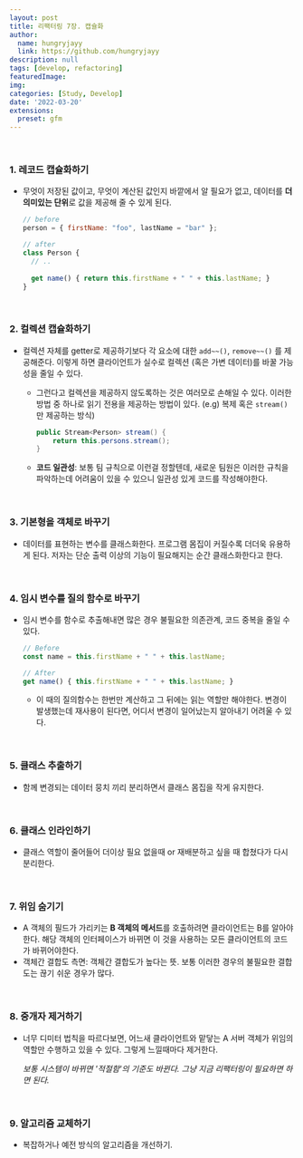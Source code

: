 ```yaml
---
layout: post
title: 리팩터링 7장. 캡슐화
author: 
  name: hungryjayy
  link: https://github.com/hungryjayy
description: null
tags: [develop, refactoring]
featuredImage: 
img: 
categories: [Study, Develop]
date: '2022-03-20'
extensions:
  preset: gfm
---
```


<br>

### 1. 레코드 캡슐화하기

* 무엇이 저장된 값이고, 무엇이 계산된 값인지 바깥에서 알 필요가 없고, 데이터를 **더 의미있는 단위**로 값을 제공해 줄 수 있게 된다.

  ```javascript
  // before
  person = { firstName: "foo", lastName = "bar" };
  
  // after
  class Person {
    // ..
    
    get name() { return this.firstName + " " + this.lastName; }
  }
  ```

<br>

### 2. 컬렉션 캡슐화하기

* 컬렉션 자체를 getter로 제공하기보다 각 요소에 대한 `add~~()`, `remove~~()` 를 제공해준다. 이렇게 하면 클라이언트가 실수로 컬렉션 (혹은 가변 데이터)를 바꿀 가능성을 줄일 수 있다.

  * 그런다고 컬렉션을 제공하지 않도록하는 것은 여러모로 손해일 수 있다. 이러한 방법 중 하나로 읽기 전용을 제공하는 방법이 있다. (e.g) 복제 혹은 `stream()` 만 제공하는 방식)

    ```java
    public Stream<Person> stream() {
        return this.persons.stream();
    }
    ```

  * **코드 일관성**: 보통 팀 규칙으로 이런걸 정할텐데, 새로운 팀원은 이러한 규칙을 파악하는데 어려움이 있을 수 있으니 일관성 있게 코드를 작성해야한다.

<br>

### 3. 기본형을 객체로 바꾸기

* 데이터를 표현하는 변수를 클래스화한다. 프로그램 몸집이 커질수록 더더욱 유용하게 된다. 저자는 단순 출력 이상의 기능이 필요해지는 순간 클래스화한다고 한다.

<br>

### 4. 임시 변수를 질의 함수로 바꾸기

* 임시 변수를 함수로 추출해내면 많은 경우 불필요한 의존관계, 코드 중복을 줄일 수 있다.

  ```javascript
  // Before
  const name = this.firstName + " " + this.lastName;
  
  // After
  get name() { this.firstName + " " + this.lastName; }
  ```

  * 이 때의 질의함수는 한번만 계산하고 그 뒤에는 읽는 역할만 해야한다. 변경이 발생했는데 재사용이 된다면, 어디서 변경이 일어났는지 알아내기 어려울 수 있다.

<br>

### 5. 클래스 추출하기

* 함께 변경되는 데이터 뭉치 끼리 분리하면서 클래스 몸집을 작게 유지한다.

<br>

### 6. 클래스 인라인하기

* 클래스 역할이 줄어들어 더이상 필요 없을때 or 재배분하고 싶을 때 합쳤다가 다시 분리한다.

<br>

### 7. 위임 숨기기

* A 객체의 필드가 가리키는 **B 객체의 메서드**를 호출하려면 클라이언트는 B를 알아야한다. 해당 객체의 인터페이스가 바뀌면 이 것을 사용하는 모든 클라이언트의 코드가 바뀌어야한다.
* 객체간 결합도 측면: 객체간 결합도가 높다는 뜻. 보통 이러한 경우의 불필요한 결합도는 끊기 쉬운 경우가 많다.

<br>

### 8. 중개자 제거하기

* 너무 디미터 법칙을 따르다보면, 어느새 클라이언트와 맡닿는 A 서버 객체가 위임의 역할만 수행하고 있을 수 있다. 그렇게 느낄때마다 제거한다.

  *보통 시스템이 바뀌면 '적절함'의 기준도 바뀐다. 그냥 지금 리팩터링이 필요하면 하면 된다.*

<br>

### 9. 알고리즘 교체하기

* 복잡하거나 예전 방식의 알고리즘을 개선하기.